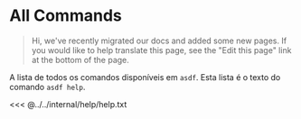 # All Commands

> Hi, we've recently migrated our docs and added some new pages. If you would like to help translate this page, see the "Edit this page" link at the bottom of the page.

A lista de todos os comandos disponíveis em `asdf`. Esta lista é o texto do comando `asdf help`.

<<< @../../internal/help/help.txt
